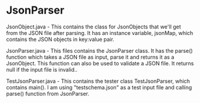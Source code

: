 # JsonParser

JsonObject.java - This contains the class for JsonObjects that we'll get from the JSON file after parsing. It has an instance variable, jsonMap, which contains the JSON objects in key:value pair.

JsonParser.java - This files contains the JsonParser class. It has the parse() function which takes a JSON file as input, parse it and returns it as a JsonObject. This function can also be used to validate a JSON file. It returns null if the input file is invalid..

TestJsonParser.java - This contains the tester class TestJsonParser, which contains main(). I am using "testschema.json" as a test input file and calling parse() function from JsonParser.
